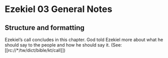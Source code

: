 # Ezekiel 03 General Notes
## Structure and formatting

Ezekiel’s call concludes in this chapter. God told Ezekiel more about what he should say to the people and how he should say it. (See: [[rc://*/tw/dict/bible/kt/call]])